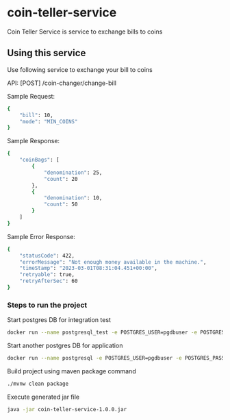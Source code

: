 # coin-teller-service
Coin Teller Service is service to exchange bills to coins

## Using this service

Use following service to exchange your bill to coins

API: [POST] /coin-changer/change-bill

Sample Request:
```sh
{
    "bill": 10,
    "mode": "MIN_COINS"
}
````

Sample Response:
```sh
{
    "coinBags": [
        {
            "denomination": 25,
            "count": 20
        },
        {
            "denomination": 10,
            "count": 50
        }
    ]
}
````
Sample Error Response:
```sh
{
    "statusCode": 422,
    "errorMessage": "Not enough money available in the machine.",
    "timeStamp": "2023-03-01T08:31:04.451+00:00",
    "retryable": true,
    "retryAfterSec": 60
}
````

### Steps to run the project

Start postgres DB for integration test
```sh
docker run --name postgresql_test -e POSTGRES_USER=pgdbuser -e POSTGRES_PASSWORD=PGPassw0rd -p 5434:5432 -d postgres
````

Start another postgres DB for application
```sh
docker run --name postgresql -e POSTGRES_USER=pgdbuser -e POSTGRES_PASSWORD=PGPassw0rd -p 5433:5432 -d postgres
````

Build project using maven package command
```sh
./mvnw clean package
````

Execute generated jar file
```sh
java -jar coin-teller-service-1.0.0.jar
````

